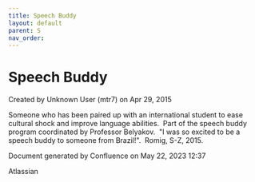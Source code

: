 ```yaml
---
title: Speech Buddy
layout: default
parent: S
nav_order:
---
```


# Speech Buddy

Created by  Unknown User (mtr7) on Apr 29, 2015

Someone who has been paired up with an international student to ease cultural shock and improve language abilities.  Part of the speech buddy program coordinated by Professor Belyakov.  &quot;I was so excited to be a speech buddy to someone from Brazil!&quot;.  Romig, S-Z, 2015.

Document generated by Confluence on May 22, 2023 12:37

Atlassian

